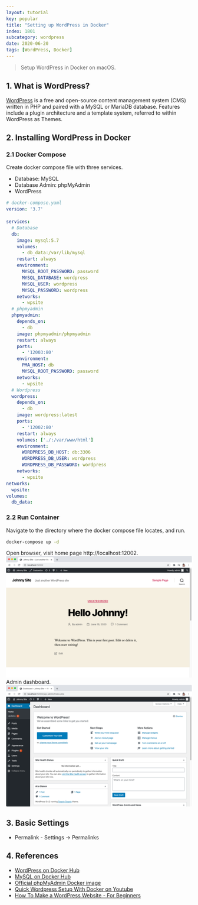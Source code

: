```yaml
---
layout: tutorial
key: popular
title: "Setting up WordPress in Docker"
index: 1801
subcategory: wordpress
date: 2020-06-20
tags: [WordPress, Docker]
---
```


> Setup WordPress in Docker on macOS.

## 1. What is WordPress?
[WordPress](https://wordpress.com/) is a free and open-source content management system (CMS) written in PHP and paired with a MySQL or MariaDB database. Features include a plugin architecture and a template system, referred to within WordPress as Themes.

## 2. Installing WordPress in Docker
### 2.1 Docker Compose
Create docker compose file with three services.
* Database: MySQL
* Database Admin: phpMyAdmin
* WordPress

```yaml
# docker-compose.yaml
version: '3.7'

services:
  # Database
  db:
    image: mysql:5.7
    volumes:
      - db_data:/var/lib/mysql
    restart: always
    environment:
      MYSQL_ROOT_PASSWORD: password
      MYSQL_DATABASE: wordpress
      MYSQL_USER: wordpress
      MYSQL_PASSWORD: wordpress
    networks:
      - wpsite
  # phpmyadmin
  phpmyadmin:
    depends_on:
      - db
    image: phpmyadmin/phpmyadmin
    restart: always
    ports:
      - '12003:80'
    environment:
      PMA_HOST: db
      MYSQL_ROOT_PASSWORD: password
    networks:
      - wpsite
  # Wordpress
  wordpress:
    depends_on:
      - db
    image: wordpress:latest
    ports:
      - '12002:80'
    restart: always
    volumes: ['./:/var/www/html']
    environment:
      WORDPRESS_DB_HOST: db:3306
      WORDPRESS_DB_USER: wordpress
      WORDPRESS_DB_PASSWORD: wordpress
    networks:
      - wpsite
networks:
  wpsite:
volumes:
  db_data:
```
### 2.2 Run Container
Navigate to the directory where the docker compose file locates, and run.
```sh
docker-compose up -d
```
Open browser, visit home page http://localhost:12002.
![image](/assets/images/wordpress/1801/homepage.png)
Admin dashboard.
![image](/assets/images/wordpress/1801/admin_dashboard.png)

## 3. Basic Settings
* Permalink - Settings -> Permalinks

## 4. References
* [WordPress on Docker Hub](https://hub.docker.com/_/wordpress/)
* [MySQL on Docker Hub](https://hub.docker.com/_/mysql)
* [Official phpMyAdmin Docker image](https://hub.docker.com/r/phpmyadmin/phpmyadmin)
* [Quick Wordpress Setup With Docker on Youtube](https://www.youtube.com/watch?v=pYhLEV-sRpY)
* [How To Make a WordPress Website - For Beginners](https://www.youtube.com/watch?v=8AZ8GqW5iak&t=239s)
